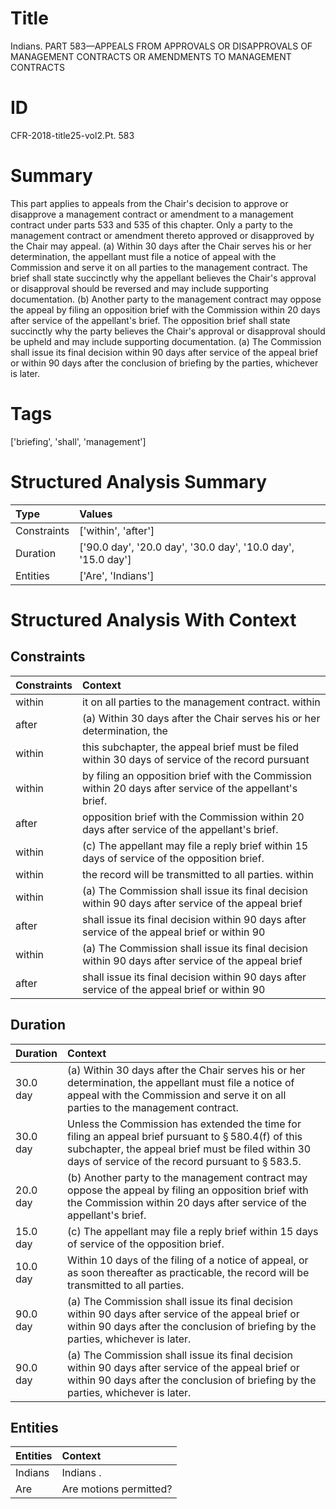 # Title

 Indians. PART 583—APPEALS FROM APPROVALS OR DISAPPROVALS OF MANAGEMENT CONTRACTS OR AMENDMENTS TO MANAGEMENT CONTRACTS


# ID

 CFR-2018-title25-vol2.Pt. 583


# Summary

This part applies to appeals from the Chair's decision to approve or disapprove a management contract or amendment to a management contract under parts 533 and 535 of this chapter.
Only a party to the management contract or amendment thereto approved or disapproved by the Chair may appeal.
(a) Within 30 days after the Chair serves his or her determination, the appellant must file a notice of appeal with the Commission and serve it on all parties to the management contract.
The brief shall state succinctly why the appellant believes the Chair's approval or disapproval should be reversed and may include supporting documentation.
(b) Another party to the management contract may oppose the appeal by filing an opposition brief with the Commission within 20 days after service of the appellant's brief.
The opposition brief shall state succinctly why the party believes the Chair's approval or disapproval should be upheld and may include supporting documentation.
(a) The Commission shall issue its final decision within 90 days after service of the appeal brief or within 90 days after the conclusion of briefing by the parties, whichever is later.


# Tags

['briefing', 'shall', 'management']


# Structured Analysis Summary

| Type        | Values                                                       |
|:------------|:-------------------------------------------------------------|
| Constraints | ['within', 'after']                                          |
| Duration    | ['90.0 day', '20.0 day', '30.0 day', '10.0 day', '15.0 day'] |
| Entities    | ['Are', 'Indians']                                           |


# Structured Analysis With Context

 


## Constraints

| Constraints   | Context                                                                                                   |
|:--------------|:----------------------------------------------------------------------------------------------------------|
| within        | it on all parties to the management contract. within                                                      |
| after         | (a) Within 30 days  after the Chair serves his or her determination, the                                  |
| within        | this subchapter, the appeal brief must be filed within 30 days of service of the record pursuant          |
| within        | by filing an opposition brief with the Commission within  20 days after service of the appellant's brief. |
| after         | opposition brief with the Commission within 20 days after  service of the appellant's brief.              |
| within        | (c) The appellant may file a reply brief  within  15 days of service of the opposition brief.             |
| within        | the record will be transmitted to all parties. within                                                     |
| within        | (a) The Commission shall issue its final decision  within 90 days after service of the appeal brief       |
| after         | shall issue its final decision within 90 days after service of the appeal brief or within 90              |
| within        | (a) The Commission shall issue its final decision  within 90 days after service of the appeal brief       |
| after         | shall issue its final decision within 90 days after service of the appeal brief or within 90              |


## Duration

| Duration   | Context                                                                                                                                                                                                                             |
|:-----------|:------------------------------------------------------------------------------------------------------------------------------------------------------------------------------------------------------------------------------------|
| 30.0 day   | (a) Within 30 days after the Chair serves his or her determination, the appellant must file a notice of appeal with the Commission and serve it on all parties to the management contract.                                          |
| 30.0 day   | Unless the Commission has extended the time for filing an appeal brief pursuant to &#167;&#8201;580.4(f) of this subchapter, the appeal brief must be filed within 30 days of service of the record pursuant to &#167;&#8201;583.5. |
| 20.0 day   | (b) Another party to the management contract may oppose the appeal by filing an opposition brief with the Commission within 20 days after service of the appellant's brief.                                                         |
| 15.0 day   | (c) The appellant may file a reply brief within 15 days of service of the opposition brief.                                                                                                                                         |
| 10.0 day   | Within 10 days of the filing of a notice of appeal, or as soon thereafter as practicable, the record will be transmitted to all parties.                                                                                            |
| 90.0 day   | (a) The Commission shall issue its final decision within 90 days after service of the appeal brief or within 90 days after the conclusion of briefing by the parties, whichever is later.                                           |
| 90.0 day   | (a) The Commission shall issue its final decision within 90 days after service of the appeal brief or within 90 days after the conclusion of briefing by the parties, whichever is later.                                           |


## Entities

| Entities   | Context                 |
|:-----------|:------------------------|
| Indians    | Indians .               |
| Are        | Are  motions permitted? |


